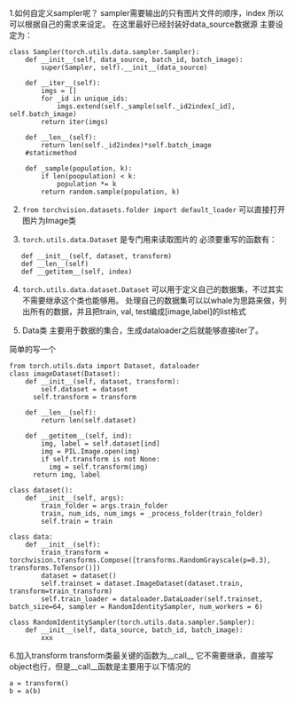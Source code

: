 1.如何自定义sampler呢？
sampler需要输出的只有图片文件的顺序，index
所以可以根据自己的需求来设定。
在这里最好已经封装好data_source数据源
主要设定为：
```
class Sampler(torch.utils.data.sampler.Sampler):
    def __init__(self, data_source, batch_id, batch_image):
    	super(Sampler, self).__init__(data_source)

    def __iter__(self):
        imgs = []
        for _id in unique_ids:
            imgs.extend(self._sample(self._id2index[_id], self.batch_image)
        return iter(imgs)

    def __len__(self):
        return len(self._id2index)*self.batch_image
    #staticmethod

    def _sample(population, k):
        if len(poopulation) < k:
            population *= k
        return random.sample(population, k)
```

2. ```from torchvision.datasets.folder import default_loader```
   可以直接打开图片为Image类

3. ```torch.utils.data.Dataset``` 是专门用来读取图片的
   必须要重写的函数有：
```
   def __init__(self, dataset, transform)
   def __len__(self)
   def __getitem__(self, index)
```
4. ```torch.utils.data.dataset.Dataset``` 可以用于定义自己的数据集，不过其实不需要继承这个类也能够用。
	处理自己的数据集可以以whale为思路来做，列出所有的数据，并且把train, val, test编成[image,label]的list格式

5. Data类
    主要用于数据的集合，生成dataloader之后就能够直接iter了。


简单的写一个
```
from torch.utils.data import Dataset, dataloader
class imageDataset(Dataset):
    def __init__(self, dataset, transform):
        self.dataset = dataset
  	  self.transform = transform

    def __len__(self):
        return len(self.dataset)

    def __getitem__(self, ind):
        img, label = self.dataset[ind]
        img = PIL.Image.open(img)
        if self.transform is not None:
 	      img = self.transform(img)
 	  return img, label

class dataset():
    def __init__(self, args):
        train_folder = args.train_folder
        train, num_ids, num_imgs = _process_folder(train_folder)
        self.train = train

class data:
    def __init__(self):
        train_transform = torchvision.transforms.Compose([transforms.RandomGrayscale(p=0.3), transforms.ToTensor()])
        dataset = dataset()
        self.trainset = dataset.ImageDataset(dataset.train, transform=train_transform)
        self.train_loader = dataloader.DataLoader(self.trainset, batch_size=64, sampler = RandomIdentitySampler, num_workers = 6)

class RandomIdentitySampler(torch.utils.data.sampler.Sampler):
    def __init__(self, data_source, batch_id, batch_image):
        xxx
```
6.加入transform
transform类最关键的函数为__call__
它不需要继承，直接写object也行，但是__call__函数是主要用于以下情况的
```
a = transform()
b = a(b)
```
